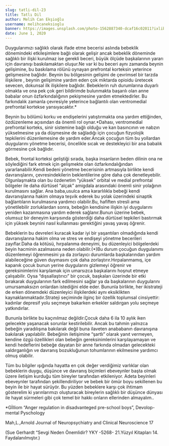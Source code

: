 ```yaml
---
slug: tatli-dil-23
title: Tatlı Dil
author: Melih Can Ekşioğlu
username: melihcaneksioglu
banner: https://images.unsplash.com/photo-1562887340-dcaf16c02011?ixlib=rb-1.2.1&ixid=eyJhcHBfaWQiOjEyMDd9&auto=format&fit=crop&w=1489&q=80
date: June 1, 2020
---
```


Duygularımızı sağlıklı olarak ifade etme becerisi aslında bebeklik dönemindeki etkileşimlere bağlı olarak gelişir ancak bebeklik döneminde sağlıklı bir ilişki kurulmaz ise gerekli beceri, büyük ölçüde başkalarının yararı için davranışı baskılamaktan oluşur.Ne var ki bu beceri aynı zamanda beynin gelişimine, bu baskılama rölünü oynayan prefrontal korteksin yeterince gelişmesine bağlıdır. Beynin bu bölgesinin gelişimi de çevrimsel bir tarzda ilişkilere , beynin gelişimine yardım eden çok miktarda opioidu üretecek sevecen, dokunsal ilk ilişkilere bağlıdır. Bebeklerin ruh durumlarına duyarlı olmakta ve ona pek çok geri bildirimde bulunmakta başarılı olan anne babalar onun özfarkındalığının pekişmesine yardım etmektedirler. Bu farkındalık zamanla çevresiyle yeterince bağlantılı olan ventromedial prefrontal kortekse yansıyacaktır.*

Beynin bu bölümü korku ve endişelerini yatıştırmakta ona yardım ettiğinden, özdüzenleme açısından da önemli rol oynar.*Dahası, ventromedial prefrontal korteks, sinir sistemine bağlı olduğu ve kan basıncının ve nabzın yükselmesine ya da düşmesine de sağladığı için çocuğun fizyolojik tepkilerini düzenlemesine de yardım eder.Ancak çocuğun tüm bu yollardan duygularını yönetme becerisi, öncelikle sıcak ve destekleyici bir ana babalık görmesine çok bağlıdır.

Bebek, frontal korteksi geliştiği sırada, başka insanların beden dilinin ona ne söylediğini fark etmek için gelişmekte olan özfarkındalığından yararlanabilir.Kendi bedeni yönetme becerisinin artmasıyla birlikte kendi davranışlarını, çevresindekilerin beklentilerine göre daha çok denetleyebilir. Olgunlaşmakta olan bu özdenetim “yüksek” orbital ve medial prefrontal bölgeler ile daha dürtüsel “alçak” amigdala arasındaki önemli sinir yolağının kurulmasını sağlar. Ana baba,usulca ama kararlılıkla bebeği kendi davranışlarına hakim olmaya teşvik ederek bu yolak üzerindeki sinaptik bağlantıların kurulmasına yardımcı olabilir.Bu, hafiften stresli ama yönetilebilir zorluklardan sonra, bebeğin kendisine ilişkin iyi duygularını yeniden kazanmasına yardım ederek sağlanır.Bunun üzerine bebek, olumsuz bir deneyim karşısında gösterdiği daha dürtüsel tepkileri bastırmak için yüksek beynini nasıl kullanması gerektiğini yavaş yavaş öğrenir.

Bebeklerin bu devreleri kuracak kadar iyi bir yaşantıları olmadığında kendi davranışlarına hakim olma ve stres ve endişeyi yönetme becerileri zayıflar.Daha da kötüsü, hırpalanma deneyimi, bu düzenleyici bölgelerdeki beyin hacminin azalmasına neden olabilir.(*)Bu durum çocuğun duygulanımı düzenlemeyi öğrenmesini ya da zorlayıcı durumlarda başkalarından yardım alabileceğine güven duymasını çok daha zorlaştırır.Hırpalanmamış, içe kapanık çocuk bunun yerine duygularını gizlemeyi öğrenir ve gereksinimlerini karşılamak için umarsızca başkalarını hoşnut etmeye çalışabilir. Oysa “dışsallaştırıcı” bir çocuk, başkaları üzerinde bir etki bırakarak duygularının fark edilmesini sağlar ya da başkalarının duygularını umursamaksızın onlardan istediğini elde eder. Bununla birlikte, her ikistrateji de erken dönemdeki düzenleyici ilişkilerdeki aynı eksiklikten kaynaklanmaktadır.Strateji seçiminde ilginç bir özellik toplumsal cinsiyettir: kadınlar depresif yolu seçmeye bakarken erkekler saldırgan yolu seçmeye yatkındırlar.

Bununla birlikte bu kaçınılmaz değildir.Çocuk daha 6 ila 10 aylık iken gelecekte yaşanacak sorunlar kestirilebilir. Ancak bu tahmin yalnızca bebeğin yaradılışına bakılarak değil buna ilaveten anababanın davranışına bakılarak yapılabilir. Bebeğinin iletişimine “şartlı” olarak yanıt vermeyen, kendine özgü özellikleri olan bebeğin gereksinimlerini karşılayamayan ve kendi hedeflerini bebeğe dayatan bir anne farkında olmadan gelecekteki saldırganlığın ve davranış bozukluğunun tohumlarının ekilmesine yardımcı olmuş olabilir.

Tüm bu bilgiler ışığında hayatta en çok değer verdiğimiz varlıklar olan bebeklerin duygu, düşünce ve davranış biçimleri ebeveynler başta olmak üzere iletişim kurduğu tüm bireyler tarafından etkileniyor. Adeta beyinleri ebeveynler tarafından şekillendiriliyor ve bebek bir ömür boyu sekillenen bu beyin ile bir hayat sürüyör. Bu yüzden bebeklere karşı çok ihtimam gösterelim ki yarınlarımızı oluşturacak bireylerin sağlıklı bir düşünce dünyası ile hayat sürmeleri gibi çok temel bir hakkı onların ellerinden almayalım..

*Gİlliom “Anger regulation in disadvanteged pre-school boys”, Devolop-mental Pyschology

Mah,L.,Arnold Journal of Neuropsychiatry and Clinical Neuroscience 17

(Sue Gerhardt “Sevgi Neden Önemlidir? YKY -5268- 21.Yüzyıl Kitapları 14. Faydalanılmıştır.)